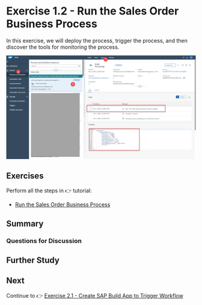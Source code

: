 # Exercise 1.2 - Run the Sales Order Business Process
 
In this exercise, we will deploy the process, trigger the process, and then discover the tools for monitoring the process.

![Process](/images/ex1.2/monitoring.png)


## Exercises

Perform all the steps in 👉 tutorial: 

- [Run the Sales Order Business Process](https://developers.sap.com/tutorials/spa-academy-run-salesorderprocess.html)


## Summary




### Questions for Discussion


## Further Study



## Next

Continue to 👉 [Exercise 2.1 - Create SAP Build App to Trigger Workflow](../ex2.1/README.md)
